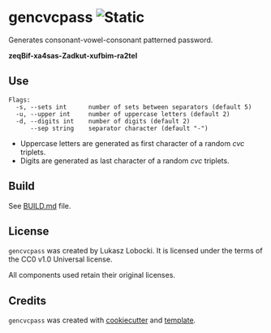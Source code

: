# gencvcpass ![Static](https://img.shields.io/badge/flota-pani-darkcyan?style=for-the-badge&labelColor=lightsalmon)

Generates consonant-vowel-consonant patterned password.

**zeqBif-xa4sas-Zadkut-xufbim-ra2tel**

## Use

```text
Flags:
  -s, --sets int      number of sets between separators (default 5)
  -u, --upper int     number of uppercase letters (default 2)
  -d, --digits int    number of digits (default 2)
      --sep string    separator character (default "-")
```

- Uppercase letters are generated as first character of a random *cvc* triplets.
- Digits are generated as last character of a random *cvc* triplets.

## Build

See [BUILD.md](BUILD.md) file.

## License

`gencvcpass` was created by Lukasz Lobocki. It is licensed under the terms of the CC0 v1.0 Universal license.

All components used retain their original licenses.

## Credits

`gencvcpass` was created with [cookiecutter](https://cookiecutter.readthedocs.io/en/latest/) and [template](https://github.com/lukasz-lobocki/go-cookiecutter).
